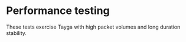 # Performance testing

These tests exercise Tayga with high packet volumes and long duration stability. 